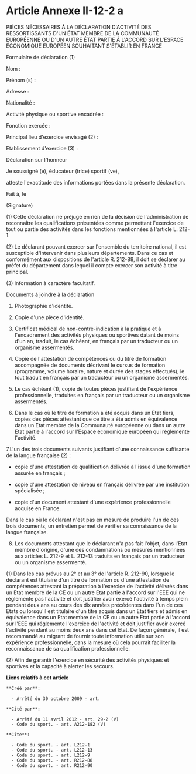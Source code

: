 # Article Annexe II-12-2 a

PIÈCES NÉCESSAIRES À LA DÉCLARATION D'ACTIVITÉ DES RESSORTISSANTS D'UN ÉTAT MEMBRE DE LA COMMUNAUTÉ EUROPÉENNE OU D'UN AUTRE
ÉTAT PARTIE À L'ACCORD SUR L'ESPACE ÉCONOMIQUE EUROPÉEN SOUHAITANT S'ÉTABLIR EN FRANCE 

Formulaire de déclaration (1) 

Nom : 

Prénom (s) : 

Adresse : 

Nationalité : 

Activité physique ou sportive encadrée : 

Fonction exercée : 

Principal lieu d'exercice envisagé (2) : 

Etablissement d'exercice (3) : 

Déclaration sur l'honneur 

Je soussigné (e), éducateur (trice) sportif (ve), 

atteste l'exactitude des informations portées dans la présente déclaration. 

Fait à, le 

(Signature) 

(1) Cette déclaration ne préjuge en rien de la décision de l'administration de reconnaître les qualifications présentées
comme permettant l'exercice de tout ou partie des activités dans les fonctions mentionnées à l'article L. 212-1. 

(2) Le déclarant pouvant exercer sur l'ensemble du territoire national, il est susceptible d'intervenir dans plusieurs
départements. Dans ce cas et conformément aux dispositions de l'article R. 212-88, il doit se déclarer au préfet du
département dans lequel il compte exercer son activité à titre principal. 

(3) Information à caractère facultatif. 

Documents à joindre à la déclaration 

1. Photographie d'identité. 

2. Copie d'une pièce d'identité. 

3. Certificat médical de non-contre-indication à la pratique et à l'encadrement des activités physiques ou sportives datant
de moins d'un an, traduit, le cas échéant, en français par un traducteur ou un organisme assermentés. 

4. Copie de l'attestation de compétences ou du titre de formation accompagnée de documents décrivant le cursus de formation
(programme, volume horaire, nature et durée des stages effectués), le tout traduit en français par un traducteur ou un
organisme assermentés. 

5. Le cas échéant (1), copie de toutes pièces justifiant de l'expérience professionnelle, traduites en français par un
traducteur ou un organisme assermentés. 

6. Dans le cas où le titre de formation a été acquis dans un Etat tiers, copies des pièces attestant que ce titre a été admis
en équivalence dans un Etat membre de la Communauté européenne ou dans un autre Etat partie à l'accord sur l'Espace
économique européen qui réglemente l'activité. 

7.L'un des trois documents suivants justifiant d'une connaissance suffisante de la langue française (2) :

- copie d'une attestation de qualification délivrée à l'issue d'une formation assurée en français ;

- copie d'une attestation de niveau en français délivrée par une institution spécialisée ;

- copie d'un document attestant d'une expérience professionnelle acquise en France. 

Dans le cas où le déclarant n'est pas en mesure de produire l'un de ces trois documents, un entretien permet de vérifier sa
connaissance de la langue française. 

8. Les documents attestant que le déclarant n'a pas fait l'objet, dans l'Etat membre d'origine, d'une des condamnations ou
mesures mentionnées aux articles L. 212-9 et L. 212-13 traduits en français par un traducteur ou un organisme assermenté. 

(1) Dans les cas prévus au 2° et au 3° de l'article R. 212-90, lorsque le déclarant est titulaire d'un titre de formation ou
d'une attestation de compétences attestant la préparation à l'exercice de l'activité délivrés dans un Etat membre de la CE ou
un autre Etat partie à l'accord sur l'EEE qui ne réglemente pas l'activité et doit justifier avoir exercé l'activité à temps
plein pendant deux ans au cours des dix années précédentes dans l'un de ces Etats ou lorsqu'il est titulaire d'un titre
acquis dans un Etat tiers et admis en équivalence dans un Etat membre de la CE ou un autre Etat partie à l'accord sur l'EEE
qui réglemente l'exercice de l'activité et doit justifier avoir exercé l'activité pendant au moins deux ans dans cet Etat. De
façon générale, il est recommandé au migrant de fournir toute information utile sur son expérience professionnelle, dans la
mesure où cela pourrait faciliter la reconnaissance de sa qualification professionnelle. 

(2) Afin de garantir l'exercice en sécurité des activités physiques et sportives et la capacité à alerter les secours.

**Liens relatifs à cet article**

	**Créé par**:

	  - Arrêté du 30 octobre 2009 - art.

	**Cité par**:

	  - Arrêté du 11 avril 2012 - art. 29-2 (V)
	  - Code du sport. - art. A212-182 (V)

	**Cite**:

	  - Code du sport. - art. L212-1
	  - Code du sport. - art. L212-13
	  - Code du sport. - art. L212-9
	  - Code du sport. - art. R212-88
	  - Code du sport. - art. R212-90
